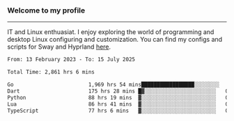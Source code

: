 ### Welcome to my profile

---

IT and Linux enthuasiat. I enjoy exploring the world of programming and desktop Linux configuring and customization. You can find my configs and scripts for Sway and Hyprland [here](https://github.com/uroborosq/mess-of-linux-configurations).

<!-- <div display="block">
 	<img align="left" width="48%" alt="isocalendar" src=".github/metrics/isocalendar_metrics.svg" />
	<img align="center" width="48%" alt="contributions" src=".github/metrics/contributions_metrics.svg" />
	<img align="center" alt="languages" src=".github/metrics/languages_metrics.svg" />
</div> -->

<!-- ![](https://komarev.com/ghpvc/?username=uroborosq&color=success&style=flat-square) -->
<!-- [](https://img.shields.io/github/last-commit/uroborosq/uroborosq?label=Profile%20updated&style=flat-square) -->

<!--START_SECTION:waka-->

```txt
From: 13 February 2023 - To: 15 July 2025

Total Time: 2,861 hrs 6 mins

Go                        1,969 hrs 54 mins█████████████████░░░░░░░░   68.24 %
Dart                      175 hrs 28 mins █▓░░░░░░░░░░░░░░░░░░░░░░░   06.08 %
Python                    88 hrs 19 mins  ▓░░░░░░░░░░░░░░░░░░░░░░░░   03.06 %
Lua                       86 hrs 41 mins  ▓░░░░░░░░░░░░░░░░░░░░░░░░   03.00 %
TypeScript                77 hrs 6 mins   ▓░░░░░░░░░░░░░░░░░░░░░░░░   02.67 %
```

<!--END_SECTION:waka-->
